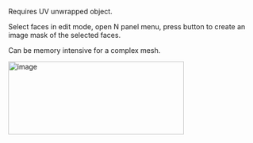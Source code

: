 Requires UV unwrapped object.

Select faces in edit mode, open N panel menu, press button to create an image mask of the selected faces.

Can be memory intensive for a complex mesh.

<img width="354" height="148" alt="image" src="https://github.com/user-attachments/assets/9f7efd3c-3fe6-4ef7-a50b-fd0cf10299bd" />


